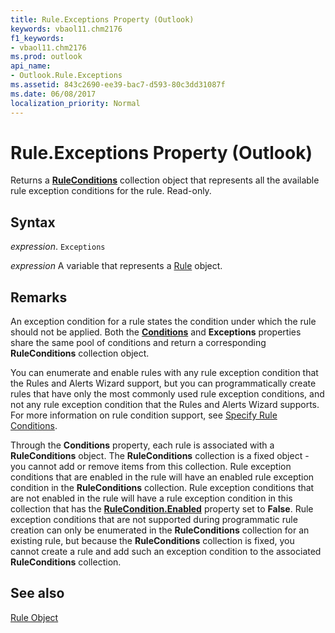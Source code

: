 ```yaml
---
title: Rule.Exceptions Property (Outlook)
keywords: vbaol11.chm2176
f1_keywords:
- vbaol11.chm2176
ms.prod: outlook
api_name:
- Outlook.Rule.Exceptions
ms.assetid: 843c2690-ee39-bac7-d593-80c3dd31087f
ms.date: 06/08/2017
localization_priority: Normal
---
```



# Rule.Exceptions Property (Outlook)

Returns a  **[RuleConditions](Outlook.RuleConditions.md)** collection object that represents all the available rule exception conditions for the rule. Read-only.


## Syntax

_expression_. `Exceptions`

_expression_ A variable that represents a [Rule](./Outlook.Rule.md) object.


## Remarks

An exception condition for a rule states the condition under which the rule should not be applied. Both the  **[Conditions](Outlook.Rule.Conditions.md)** and **Exceptions** properties share the same pool of conditions and return a corresponding **RuleConditions** collection object.

You can enumerate and enable rules with any rule exception condition that the Rules and Alerts Wizard support, but you can programmatically create rules that have only the most commonly used rule exception conditions, and not any rule exception condition that the Rules and Alerts Wizard supports. For more information on rule condition support, see [Specify Rule Conditions](../outlook/How-to/Rules/specifying-rule-conditions.md).

Through the  **Conditions** property, each rule is associated with a **RuleConditions** object. The **RuleConditions** collection is a fixed object - you cannot add or remove items from this collection. Rule exception conditions that are enabled in the rule will have an enabled rule exception condition in the **RuleConditions** collection. Rule exception conditions that are not enabled in the rule will have a rule exception condition in this collection that has the **[RuleCondition.Enabled](Outlook.RuleCondition.Enabled.md)** property set to **False**. Rule exception conditions that are not supported during programmatic rule creation can only be enumerated in the **RuleConditions** collection for an existing rule, but because the **RuleConditions** collection is fixed, you cannot create a rule and add such an exception condition to the associated **RuleConditions** collection.


## See also


[Rule Object](Outlook.Rule.md)

